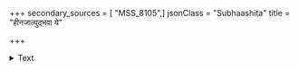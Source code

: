 +++
secondary_sources = [ "MSS_8105",]
jsonClass = "Subhaashita"
title = "हीनजात्युद्भवा ये"

+++

<details><summary>Text</summary>

हीनजात्युद्भवा ये तु तेषां स्पृशति नाशयम्।  
कदाचिदपि सत्त्वं वा स्नेहो वा चञ्चलात्मनाम्॥
</details>
